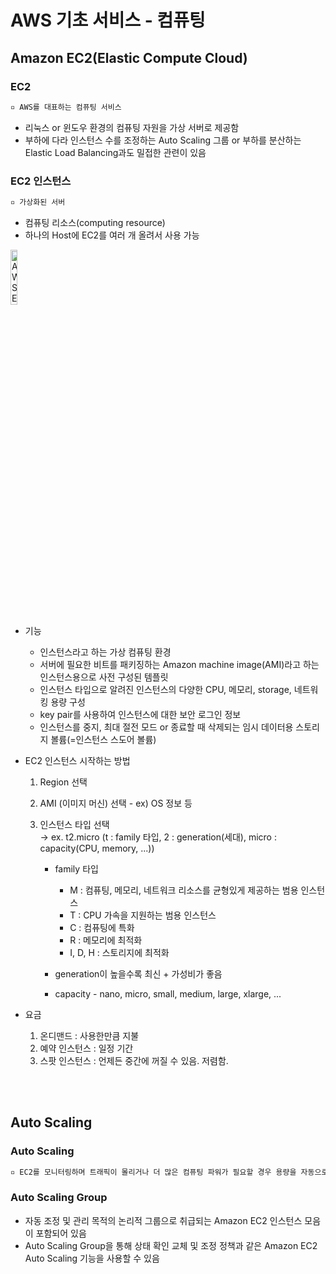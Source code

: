 # AWS 기초 서비스 - 컴퓨팅

## Amazon EC2(Elastic Compute Cloud)

### EC2

```tex
▫️ AWS를 대표하는 컴퓨팅 서비스
```

+ 리눅스 or 윈도우 환경의 컴퓨팅 자원을 가상 서버로 제공함
+ 부하에 다라 인스턴스 수를 조정하는 Auto Scaling 그룹 or 부하를 분산하는 Elastic Load Balancing과도 밀접한 관련이 있음

### EC2 인스턴스

```tex
▫️ 가상화된 서버
```

+ 컴퓨팅 리소스(computing resource)
+ 하나의 Host에 EC2를 여러 개 올려서 사용 가능

<img src="https://user-images.githubusercontent.com/33214969/150686258-6f2ce366-572b-4fa7-9176-d7e51f2371ae.png" alt="AWS EC2 인스턴스.png" width="15%;" />

+ 기능

  + 인스턴스라고 하는 가상 컴퓨팅 환경
  + 서버에 필요한 비트를 패키징하는 Amazon machine image(AMI)라고 하는 인스턴스용으로 사전 구성된 템플릿
  + 인스턴스 타입으로 알려진 인스턴스의 다양한 CPU, 메모리, storage, 네트워킹 용량 구성
  + key pair를 사용하여 인스턴스에 대한 보안 로그인 정보
  + 인스턴스를 중지, 최대 절전 모드 or 종료할 때 삭제되는 임시 데이터용 스토리지 볼륨(=인스턴스 스도어 볼륨)

+ EC2 인스턴스 시작하는 방법

  1. Region 선택

  2. AMI (이미지 머신) 선택 - ex) OS 정보 등

  3. 인스턴스 타입 선택<br/>→ ex. t2.micro (t : family 타입, 2 : generation(세대), micro : capacity(CPU, memory, ...))

     + family 타입
       + M : 컴퓨팅, 메모리, 네트워크 리소스를 균형있게 제공하는 범용 인스턴스
       + T : CPU 가속을 지원하는 범용 인스턴스
       + C : 컴퓨팅에 특화
       + R : 메모리에 최적화
       + I, D, H : 스토리지에 최적화

     + generation이 높을수록 최신 + 가성비가 좋음
     + capacity - nano, micro, small, medium, large, xlarge, ...

+ 요금

  1. 온디맨드 : 사용한만큼 지불
  2. 예약 인스턴스 : 일정 기간
  3. 스팟 인스턴스 : 언제든 중간에 꺼질 수 있음. 저렴함.

<br/><br/>

## Auto Scaling

### Auto Scaling

```tex
▫️ EC2를 모니터링하며 트래픽이 몰리거나 더 많은 컴퓨팅 파워가 필요할 경우 용량을 자동으로 조절해주는 서비스
```

### Auto Scaling Group

+ 자동 조정 및 관리 목적의 논리적 그룹으로 취급되는 Amazon EC2 인스턴스 모음이 포함되어 있음
+ Auto Scaling Group을 통해 상태 확인 교체 및 조정 정책과 같은 Amazon EC2 Auto Scaling 기능을 사용할 수 있음

<br/><br/>